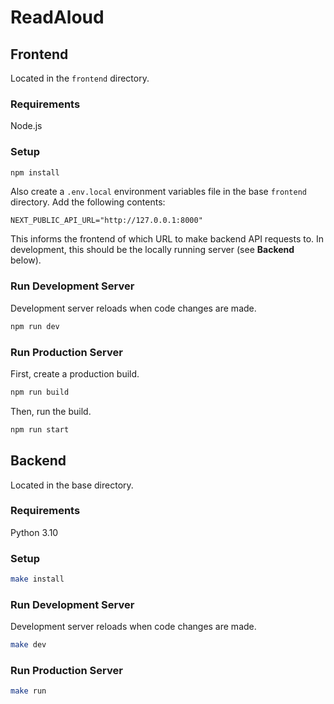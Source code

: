 # ReadAloud

## Frontend

Located in the `frontend` directory.

### Requirements

Node.js

### Setup

```sh
npm install
```

Also create a `.env.local` environment variables file in the base `frontend` directory.
Add the following contents:

```
NEXT_PUBLIC_API_URL="http://127.0.0.1:8000"
```

This informs the frontend of which URL to make backend API requests to.
In development, this should be the locally running server (see **Backend** below).

### Run Development Server

Development server reloads when code changes are made.

```sh
npm run dev
```

### Run Production Server

First, create a production build.

```sh
npm run build
```

Then, run the build.

```sh
npm run start
```

## Backend

Located in the base directory.

### Requirements

Python 3.10

### Setup

```sh
make install
```

### Run Development Server

Development server reloads when code changes are made.

```sh
make dev
```

### Run Production Server

```sh
make run
```
